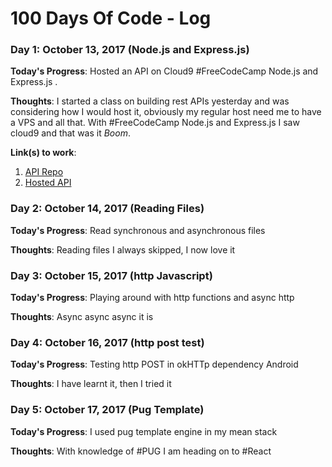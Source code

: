 # 100 Days Of Code - Log

### Day 1: October 13, 2017 (Node.js and Express.js)

**Today's Progress**: Hosted an API on Cloud9 #FreeCodeCamp Node.js and Express.js .

**Thoughts**: I started a class on building rest APIs yesterday and was considering how I would host it, obviously my regular host need me to have a VPS and all that. With #FreeCodeCamp Node.js and Express.js I saw cloud9 and that was it *Boom*.

**Link(s) to work**: 
1. [API Repo](https://github.com/ThadeusAjayi/student_resources)
2. [Hosted API](https://student-resources-ainojie.c9users.io/resources)

### Day 2: October 14, 2017 (Reading Files)

**Today's Progress**: Read synchronous and asynchronous files

**Thoughts**: Reading files I always skipped, I now love it

### Day 3: October 15, 2017 (http Javascript)

**Today's Progress**: Playing around with http functions and async http

**Thoughts**: Async async async it is


### Day 4: October 16, 2017 (http post test)

**Today's Progress**: Testing http POST in okHTTp dependency Android

**Thoughts**: I have learnt it, then I tried it

### Day 5: October 17, 2017 (Pug Template)

**Today's Progress**: I used pug template engine in my mean stack

**Thoughts**: With knowledge of #PUG I am heading on to #React
